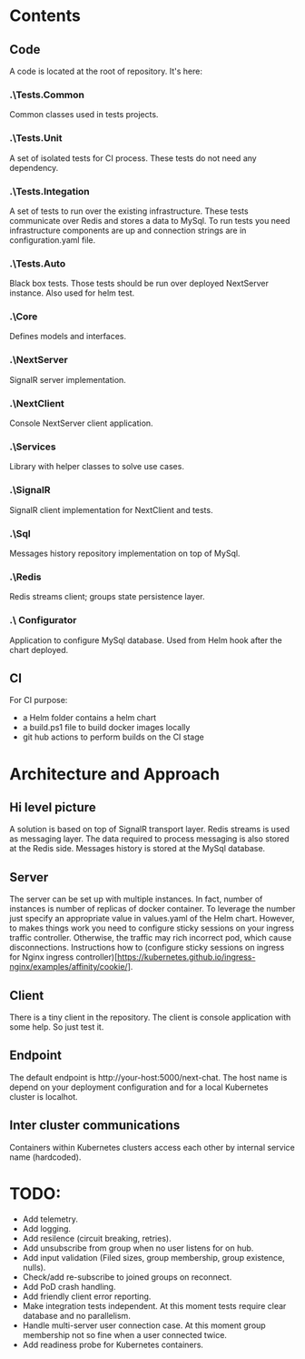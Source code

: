 # Contents

## Code 
A code is located at the root of repository. It's here:

### .\Tests.Common
Common classes used in tests projects.

### .\Tests.Unit
A set of isolated tests for CI process. These tests do not need any dependency.
 
### .\Tests.Integation
A set of tests to run over the existing infrastructure.
These tests communicate over Redis and stores a data to MySql. 
To run tests you need infrastructure components are up and connection strings are in configuration.yaml file.

### .\Tests.Auto
Black box tests. Those tests should be run over deployed NextServer instance. Also used for helm test.

### .\Core
Defines models and interfaces.

### .\NextServer
SignalR server implementation. 

### .\NextClient
Console NextServer client application.

### .\Services
Library with helper classes to solve use cases.

### .\SignalR
SignalR client implementation for NextClient and tests.

### .\Sql
Messages history repository implementation on top of MySql.

### .\Redis
Redis streams client; groups state persistence layer.

### .\ Configurator
Application to configure MySql database. Used from Helm hook after the chart deployed.

## CI
For CI purpose:
- a Helm folder contains a helm chart
- a build.ps1 file to build docker images locally
- git hub actions to perform builds on the CI stage

# Architecture and Approach

## Hi level picture
A solution is based on top of SignalR transport layer. Redis streams is used as messaging layer.
The data required to process messaging is also stored at the Redis side. 
Messages history is stored at the MySql database.

## Server
The server can be set up with multiple instances.
In fact, number of instances is number of replicas of docker container.
To leverage the number just specify an appropriate value in values.yaml of the Helm chart.
However, to makes things work you need to configure sticky sessions on your ingress traffic controller. 
Otherwise, the traffic may rich incorrect pod, which cause disconnections. 
Instructions how to (configure sticky sessions on ingress for Nginx ingress controller)[https://kubernetes.github.io/ingress-nginx/examples/affinity/cookie/].

## Client
There is a tiny client in the repository.
The client is console application with some help. So just test it. 

## Endpoint
The default endpoint is http://your-host:5000/next-chat. 
The host name is depend on your deployment configuration and for a local Kubernetes cluster is localhot.

## Inter cluster communications
Containers within Kubernetes clusters access each other by internal service name (hardcoded).

# TODO:
- Add telemetry.
- Add logging.
- Add resilence (circuit breaking, retries).
- Add unsubscribe from group when no user listens for on hub.
- Add input validation (Filed sizes, group membership, group existence, nulls).
- Check/add re-subscribe to joined groups on reconnect.
- Add PoD crash handling.
- Add friendly client error reporting.
- Make integration tests independent. At this moment tests require clear database and no parallelism.
- Handle multi-server user connection case. At this moment group membership not so fine when a user connected twice.
- Add readiness probe for Kubernetes containers.